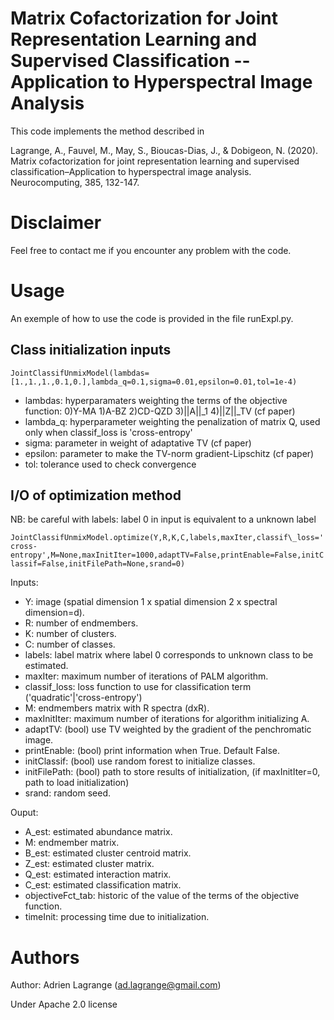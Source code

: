 # Matrix Cofactorization for Joint Representation Learning and Supervised Classification -- Application to Hyperspectral Image Analysis

This code implements the method described in

Lagrange, A., Fauvel, M., May, S., Bioucas-Dias, J., & Dobigeon, N. (2020). Matrix cofactorization for joint representation learning and supervised classification–Application to hyperspectral image analysis. Neurocomputing, 385, 132-147.

# Disclaimer

Feel free to contact me if you encounter any problem with the code.

# Usage
An exemple of how to use the code is provided in the file runExpl.py.

## Class initialization inputs

`JointClassifUnmixModel(lambdas=[1.,1.,1.,0.1,0.],lambda_q=0.1,sigma=0.01,epsilon=0.01,tol=1e-4)`

- lambdas:  hyperparamaters weighting the terms of the objective function: 0)Y-MA 1)A-BZ 2)CD-QZD 3)||A||\_1 4)||Z||\_TV (cf paper)
- lambda_q: hyperparameter weighting the penalization of matrix Q, used only when classif_loss is 'cross-entropy'
- sigma:    parameter in weight of adaptative TV (cf paper)
- epsilon:  parameter to make the TV-norm gradient-Lipschitz (cf paper)
- tol:      tolerance used to check convergence


## I/O of optimization method
NB: be careful with labels: label 0 in input is equivalent to a unknown label

`JointClassifUnmixModel.optimize(Y,R,K,C,labels,maxIter,classif\_loss='cross-entropy',M=None,maxInitIter=1000,adaptTV=False,printEnable=False,initClassif=False,initFilePath=None,srand=0)`

Inputs:
  - Y:            image (spatial dimension 1 x spatial dimension 2 x spectral dimension=d).
  - R:            number of endmembers.
  - K:            number of clusters.
  - C:            number of classes.
  - labels:       label matrix where label 0 corresponds to unknown class to be estimated.
  - maxIter:      maximum number of iterations of PALM algorithm.
  - classif_loss: loss function to use for classification term ('quadratic'|'cross-entropy')
  - M:            endmembers matrix with R spectra (dxR).
  - maxInitIter:  maximum number of iterations for algorithm initializing A.
  - adaptTV:      (bool) use TV weighted by the gradient of the penchromatic image.
  - printEnable:  (bool) print information when True. Default False.
  - initClassif:  (bool) use random forest to initialize classes.
  - initFilePath: (bool) path to store results of initialization, (if maxInitIter=0, path to load initialization)
  - srand:        random seed.

Ouput:
  - A_est:            estimated abundance matrix.
  - M:                endmember matrix.
  - B_est:            estimated cluster centroid matrix.
  - Z_est:            estimated cluster matrix.
  - Q_est:            estimated interaction matrix.
  - C_est:            estimated classification matrix.
  - objectiveFct_tab: historic of the value of the terms of the objective function.
  - timeInit:         processing time due to initialization.

# Authors
Author: Adrien Lagrange (ad.lagrange@gmail.com)

Under Apache 2.0 license
